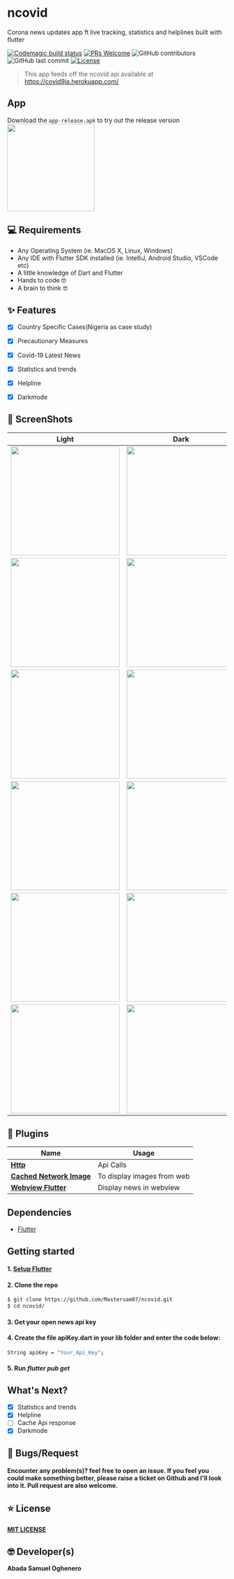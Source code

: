 # ncovid

Corona news updates app ft live tracking, statistics and helplines built with flutter

[![Codemagic build status](https://api.codemagic.io/apps/5e9024970fc3d420b7d40597/5e9024970fc3d420b7d40596/status_badge.svg)](https://codemagic.io/apps/5e9024970fc3d420b7d40597/5e9024970fc3d420b7d40596/latest_build)
[![PRs Welcome](https://img.shields.io/badge/PRs-welcome-success.svg?style=flat-square)](https://github.com/Mastersam07/ncovid/pulls)
![GitHub contributors](https://img.shields.io/github/contributors/mastersam07/ncovid?color=success&style=flat-square)
![GitHub last commit](https://img.shields.io/github/last-commit/mastersam07/ncovid?style=flat-square)
[![License](https://img.shields.io/badge/license-MIT-success.svg?style=flat-square)](https://github.com/Mastersam07/ncovid/blob/master/LICENSE)

>
> This app feeds off the ncovid api available at https://covid9ja.herokuapp.com/
>
## App
Download the `app-release.apk` to try out the release version
<br>
<a href="https://bit.ly/releasetojuwa"><img src="https://playerzon.com/asset/download.png" width="200"></img></a>
<br>

## 💻 Requirements
* Any Operating System (ie. MacOS X, Linux, Windows)
* Any IDE with Flutter SDK installed (ie. IntelliJ, Android Studio, VSCode etc)
* A little knowledge of Dart and Flutter
* Hands to code 🤓
* A brain to think 🤓

## ✨ Features
- [x] Country Specific Cases(Nigeria as case study)
- [x] Precautionary Measures
- [x] Covid-19 Latest News
- [x] Statistics and trends
- [x] Helpline
- [x] Darkmode


## 📸 ScreenShots


| Light| Dark|
|------|-------|
|<img src="ss/1.png" width="250">|<img src="ss/1a.png" width="250">|
|<img src="ss/2.png" width="250">|<img src="ss/2a.png" width="250">|
|<img src="ss/3.png" width="250">|<img src="ss/3a.png" width="250">|
|<img src="ss/4.png" width="250">|<img src="ss/4a.png" width="250">|
|<img src="ss/5.png" width="250">|<img src="ss/5a.png" width="250">|
|<img src="ss/6.png" width="250">|<img src="ss/6a.png" width="250">|

## 🔌 Plugins
| Name | Usage |
|------|-------|
|[**Http**](https://pub.dev/packages/http)| Api Calls|
|[**Cached Network Image**](https://pub.dev/packages/cached_network_image)| To display images from web|
|[**Webview Flutter**](https://pub.dev/packages/webview_flutter)| Display news in webview|

## Dependencies
* [Flutter](https://flutter.dev/)

## Getting started

#### 1. [Setup Flutter](https://flutter.dev/docs/get-started/install)

#### 2. Clone the repo

```sh
$ git clone https://github.com/Mastersam07/ncovid.git
$ cd ncovid/
```

#### 3. Get your open news api key

#### 4. Create the file apiKey.dart in your lib folder and enter the code below:
 
```sh
String apiKey = "Your_Api_Key";
```

#### 5. Run _flutter pub get_

## What's Next?
 - [x] Statistics and trends
 - [x] Helpline
 - [ ] Cache Api response
 - [x] Darkmode
 
## 🐛 Bugs/Request
#### Encounter any problem(s)? feel free to open an issue. If you feel you could make something better, please raise a ticket on Github and I'll look into it. Pull request are also welcome.

## ⭐️ License
#### <a href="https://github.com/Mastersam07/ncovid/blob/master/LICENSE">MIT LICENSE</a>

## 🤓 Developer(s)
**Abada Samuel Oghenero**
